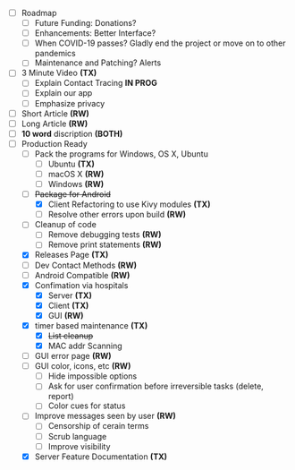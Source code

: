 - [ ] Roadmap
	- [ ] Future Funding: Donations?
	- [ ] Enhancements: Better Interface? 
	- [ ] When COVID-19 passes? Gladly end the project or move on to other pandemics
	- [ ] Maintenance and Patching? Alerts
- [ ] 3 Minute Video **(TX)**
	- [ ] Explain Contact Tracing **IN PROG**
	- [ ] Explain our app
	- [ ] Emphasize privacy
- [ ] Short Article **(RW)**
- [ ] Long Article **(RW)**
- [ ] **10 word** discription **(BOTH)**
- [ ] Production Ready
	- [ ] Pack the programs for Windows, OS X, Ubuntu
		- [ ] Ubuntu **(TX)**
		- [ ] macOS X **(RW)**
		- [ ] Windows **(RW)**
	- [ ] ~~Package for Android~~
		- [x] Client Refactoring to use Kivy modules **(TX)**
		- [ ] Resolve other errors upon build **(RW)**
	- [ ] Cleanup of code
		- [ ] Remove debugging tests **(RW)**
		- [ ] Remove print statements **(RW)**
	- [x] Releases Page **(TX)**
	- [ ] Dev Contact Methods **(RW)**
	- [ ] Android Compatible **(RW)**
	- [x] Confimation via hospitals
		- [x] Server **(TX)**
		- [x] Client **(TX)**
		- [x] GUI **(RW)**
	- [x] timer based maintenance **(TX)**
		- [x] ~~List cleanup~~
		- [x] MAC addr Scanning
	- [ ] GUI error page **(RW)**
	- [ ] GUI color, icons, etc **(RW)**
		- [ ] Hide impossible options
		- [ ] Ask for user confirmation before irreversible tasks (delete, report)
		- [ ] Color cues for status
	- [ ] Improve messages seen by user **(RW)**
		- [ ] Censorship of cerain terms
		- [ ] Scrub language
		- [ ] Improve visibility
	- [x] Server Feature Documentation **(TX)**